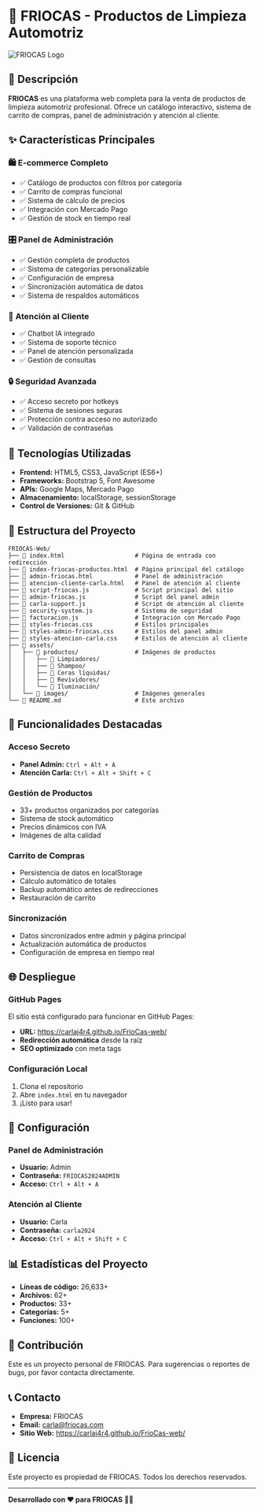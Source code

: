 # 🚗 FRIOCAS - Productos de Limpieza Automotriz

![FRIOCAS Logo](assets/logo-friocas.png)

## 🌟 Descripción

**FRIOCAS** es una plataforma web completa para la venta de productos de limpieza automotriz profesional. Ofrece un catálogo interactivo, sistema de carrito de compras, panel de administración y atención al cliente.

## ✨ Características Principales

### 🛍️ **E-commerce Completo**
- ✅ Catálogo de productos con filtros por categoría
- ✅ Carrito de compras funcional
- ✅ Sistema de cálculo de precios
- ✅ Integración con Mercado Pago
- ✅ Gestión de stock en tiempo real

### 🎛️ **Panel de Administración**
- ✅ Gestión completa de productos
- ✅ Sistema de categorías personalizable
- ✅ Configuración de empresa
- ✅ Sincronización automática de datos
- ✅ Sistema de respaldos automáticos

### 🤖 **Atención al Cliente**
- ✅ Chatbot IA integrado
- ✅ Sistema de soporte técnico
- ✅ Panel de atención personalizada
- ✅ Gestión de consultas

### 🔒 **Seguridad Avanzada**
- ✅ Acceso secreto por hotkeys
- ✅ Sistema de sesiones seguras
- ✅ Protección contra acceso no autorizado
- ✅ Validación de contraseñas

## 🚀 Tecnologías Utilizadas

- **Frontend:** HTML5, CSS3, JavaScript (ES6+)
- **Frameworks:** Bootstrap 5, Font Awesome
- **APIs:** Google Maps, Mercado Pago
- **Almacenamiento:** localStorage, sessionStorage
- **Control de Versiones:** Git & GitHub

## 📁 Estructura del Proyecto

```
FRIOCAS-Web/
├── 📄 index.html                    # Página de entrada con redirección
├── 📄 index-friocas-productos.html  # Página principal del catálogo
├── 📄 admin-friocas.html            # Panel de administración
├── 📄 atencion-cliente-carla.html   # Panel de atención al cliente
├── 📄 script-friocas.js             # Script principal del sitio
├── 📄 admin-friocas.js              # Script del panel admin
├── 📄 carla-support.js              # Script de atención al cliente
├── 📄 security-system.js            # Sistema de seguridad
├── 📄 facturacion.js                # Integración con Mercado Pago
├── 📄 styles-friocas.css            # Estilos principales
├── 📄 styles-admin-friocas.css      # Estilos del panel admin
├── 📄 styles-atencion-carla.css     # Estilos de atención al cliente
├── 📁 assets/
│   ├── 📁 productos/                # Imágenes de productos
│   │   ├── 📁 Limpiadores/
│   │   ├── 📁 Shampoo/
│   │   ├── 📁 Ceras líquidas/
│   │   ├── 📁 Revividores/
│   │   └── 📁 Iluminación/
│   └── 📁 images/                   # Imágenes generales
└── 📄 README.md                     # Este archivo
```

## 🎯 Funcionalidades Destacadas

### **Acceso Secreto**
- **Panel Admin:** `Ctrl + Alt + A`
- **Atención Carla:** `Ctrl + Alt + Shift + C`

### **Gestión de Productos**
- 33+ productos organizados por categorías
- Sistema de stock automático
- Precios dinámicos con IVA
- Imágenes de alta calidad

### **Carrito de Compras**
- Persistencia de datos en localStorage
- Cálculo automático de totales
- Backup automático antes de redirecciones
- Restauración de carrito

### **Sincronización**
- Datos sincronizados entre admin y página principal
- Actualización automática de productos
- Configuración de empresa en tiempo real

## 🌐 Despliegue

### **GitHub Pages**
El sitio está configurado para funcionar en GitHub Pages:
- **URL:** https://carlaj4r4.github.io/FrioCas-web/
- **Redirección automática** desde la raíz
- **SEO optimizado** con meta tags

### **Configuración Local**
1. Clona el repositorio
2. Abre `index.html` en tu navegador
3. ¡Listo para usar!

## 🔧 Configuración

### **Panel de Administración**
- **Usuario:** Admin
- **Contraseña:** `FRIOCAS2024ADMIN`
- **Acceso:** `Ctrl + Alt + A`

### **Atención al Cliente**
- **Usuario:** Carla
- **Contraseña:** `carla2024`
- **Acceso:** `Ctrl + Alt + Shift + C`

## 📊 Estadísticas del Proyecto

- **Líneas de código:** 26,633+
- **Archivos:** 62+
- **Productos:** 33+
- **Categorías:** 5+
- **Funciones:** 100+

## 🤝 Contribución

Este es un proyecto personal de FRIOCAS. Para sugerencias o reportes de bugs, por favor contacta directamente.

## 📞 Contacto

- **Empresa:** FRIOCAS
- **Email:** carla@friocas.com
- **Sitio Web:** https://carlaj4r4.github.io/FrioCas-web/

## 📄 Licencia

Este proyecto es propiedad de FRIOCAS. Todos los derechos reservados.

---

**Desarrollado con ❤️ para FRIOCAS** 🚗✨ 